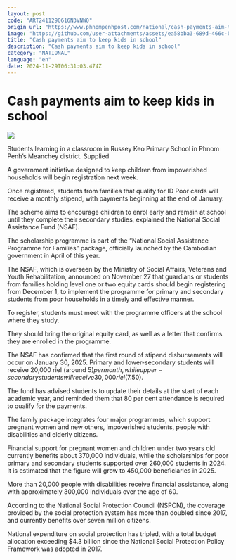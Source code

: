 ```yaml
---
layout: post
code: "ART2411290616N3VNW0"
origin_url: "https://www.phnompenhpost.com/national/cash-payments-aim-to-keep-kids-in-school"
image: "https://github.com/user-attachments/assets/ea58bba3-689d-466c-b0c3-8e55a17653f4"
title: "Cash payments aim to keep kids in school"
description: "​​Cash payments aim to keep kids in school​"
category: "NATIONAL"
language: "en"
date: 2024-11-29T06:31:03.474Z
---
```


# Cash payments aim to keep kids in school

![](https://github.com/user-attachments/assets/38ce72dc-1c07-4897-9eba-2d9da57f50ee)

Students learning in a classroom in Russey Keo Primary School in Phnom Penh’s Meanchey district. Supplied

A government initiative designed to keep children from impoverished households will begin registration next week.

Once registered, students from families that qualify for ID Poor cards will receive a monthly stipend, with payments beginning at the end of January.

The scheme aims to encourage children to enrol early and remain at school until they complete their secondary studies, explained the National Social Assistance Fund (NSAF).

The scholarship programme is part of the “National Social Assistance Programme for Families” package, officially launched by the Cambodian government in April of this year.

The NSAF, which is overseen by the Ministry of Social Affairs, Veterans and Youth Rehabilitation, announced on November 27 that guardians or students from families holding level one or two equity cards should begin registering from December 1, to implement the programme for primary and secondary students from poor households in a timely and effective manner.

To register, students must meet with the programme officers at the school where they study.

They should bring the original equity card, as well as a letter that confirms they are enrolled in the programme.

The NSAF has confirmed that the first round of stipend disbursements will occur on January 30, 2025. Primary and lower-secondary students will receive 20,000 riel (around $5) per month, while upper-secondary students will receive 30,000 riel ($7.50).

The fund has advised students to update their details at the start of each academic year, and reminded them that 80 per cent attendance is required to qualify for the payments.

The family package integrates four major programmes, which support pregnant women and new others, impoverished students, people with disabilities and elderly citizens.

Financial support for pregnant women and children under two years old currently benefits about 370,000 individuals, while the scholarships for poor primary and secondary students supported over 260,000 students in 2024. It is estimated that the figure will grow to 450,000 beneficiaries in 2025.

More than 20,000 people with disabilities receive financial assistance, along with approximately 300,000 individuals over the age of 60.

According to the National Social Protection Council (NSPCN), the coverage provided by the social protection system has more than doubled since 2017, and currently benefits over seven million citizens. 

National expenditure on social protection has tripled, with a total budget allocation exceeding $4.3 billion since the National Social Protection Policy Framework was adopted in 2017.